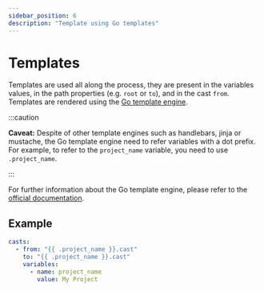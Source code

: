 ```yaml
---
sidebar_position: 6
description: "Template using Go templates"
---
```


# Templates

Templates are used all along the process, they are present in the variables values, in the path properties (e.g. `root` or `to`), and in the cast `from`. Templates are rendered using the [Go template engine](https://pkg.go.dev/text/template).

:::caution

**Caveat:** Despite of other template engines such as handlebars, jinja or mustache, the Go template engine need to refer variables with a dot prefix. For example, to refer to the `project_name` variable, you need to use `.project_name`.

:::

For further information about the Go template engine, please refer to the [official documentation](https://pkg.go.dev/text/template).


## Example

```yaml
casts:
  - from: "{{ .project_name }}.cast"
    to: "{{ .project_name }}.cast"
    variables:
      - name: project_name
        value: My Project
```
